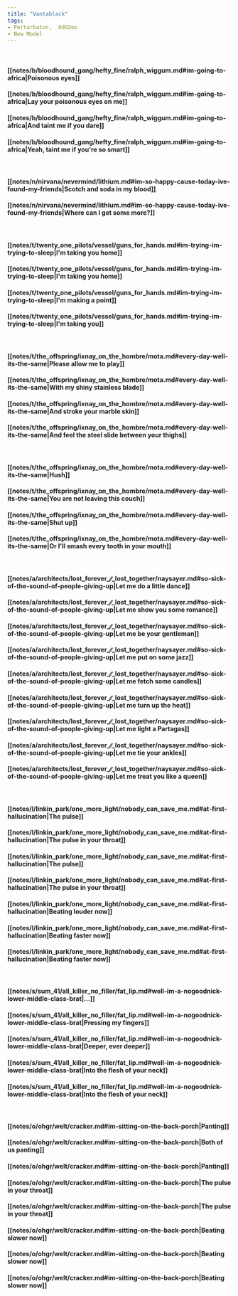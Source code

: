 ```yaml
---
title: "Vantablack"
tags:
- Perturbator,  OddZoo
- New Model
---
```

&nbsp;
#### [[notes/b/bloodhound_gang/hefty_fine/ralph_wiggum.md#im-going-to-africa|Poisonous eyes]]
#### [[notes/b/bloodhound_gang/hefty_fine/ralph_wiggum.md#im-going-to-africa|Lay your poisonous eyes on me]]
#### [[notes/b/bloodhound_gang/hefty_fine/ralph_wiggum.md#im-going-to-africa|And taint me if you dare]]
#### [[notes/b/bloodhound_gang/hefty_fine/ralph_wiggum.md#im-going-to-africa|Yeah, taint me if you're so smart]]
&nbsp;
#### [[notes/n/nirvana/nevermind/lithium.md#im-so-happy-cause-today-ive-found-my-friends|Scotch and soda in my blood]]
#### [[notes/n/nirvana/nevermind/lithium.md#im-so-happy-cause-today-ive-found-my-friends|Where can I get some more?]]
&nbsp;
#### [[notes/t/twenty_one_pilots/vessel/guns_for_hands.md#im-trying-im-trying-to-sleep|I'm taking you home]]
#### [[notes/t/twenty_one_pilots/vessel/guns_for_hands.md#im-trying-im-trying-to-sleep|I'm taking you home]]
#### [[notes/t/twenty_one_pilots/vessel/guns_for_hands.md#im-trying-im-trying-to-sleep|I'm making a point]]
#### [[notes/t/twenty_one_pilots/vessel/guns_for_hands.md#im-trying-im-trying-to-sleep|I'm taking you]]
&nbsp;
#### [[notes/t/the_offspring/ixnay_on_the_hombre/mota.md#every-day-well-its-the-same|Please allow me to play]]
#### [[notes/t/the_offspring/ixnay_on_the_hombre/mota.md#every-day-well-its-the-same|With my shiny stainless blade]]
#### [[notes/t/the_offspring/ixnay_on_the_hombre/mota.md#every-day-well-its-the-same|And stroke your marble skin]]
#### [[notes/t/the_offspring/ixnay_on_the_hombre/mota.md#every-day-well-its-the-same|And feel the steel slide between your thighs]]
&nbsp;
#### [[notes/t/the_offspring/ixnay_on_the_hombre/mota.md#every-day-well-its-the-same|Hush]]
#### [[notes/t/the_offspring/ixnay_on_the_hombre/mota.md#every-day-well-its-the-same|You are not leaving this couch]]
#### [[notes/t/the_offspring/ixnay_on_the_hombre/mota.md#every-day-well-its-the-same|Shut up]]
#### [[notes/t/the_offspring/ixnay_on_the_hombre/mota.md#every-day-well-its-the-same|Or I'll smash every tooth in your mouth]]
&nbsp;
#### [[notes/a/architects/lost_forever_∕∕_lost_together/naysayer.md#so-sick-of-the-sound-of-people-giving-up|Let me do a little dance]]
#### [[notes/a/architects/lost_forever_∕∕_lost_together/naysayer.md#so-sick-of-the-sound-of-people-giving-up|Let me show you some romance]]
#### [[notes/a/architects/lost_forever_∕∕_lost_together/naysayer.md#so-sick-of-the-sound-of-people-giving-up|Let me be your gentleman]]
#### [[notes/a/architects/lost_forever_∕∕_lost_together/naysayer.md#so-sick-of-the-sound-of-people-giving-up|Let me put on some jazz]]
#### [[notes/a/architects/lost_forever_∕∕_lost_together/naysayer.md#so-sick-of-the-sound-of-people-giving-up|Let me fetch some candles]]
#### [[notes/a/architects/lost_forever_∕∕_lost_together/naysayer.md#so-sick-of-the-sound-of-people-giving-up|Let me turn up the heat]]
#### [[notes/a/architects/lost_forever_∕∕_lost_together/naysayer.md#so-sick-of-the-sound-of-people-giving-up|Let me light a Partagas]]
#### [[notes/a/architects/lost_forever_∕∕_lost_together/naysayer.md#so-sick-of-the-sound-of-people-giving-up|Let me tie your ankles]]
#### [[notes/a/architects/lost_forever_∕∕_lost_together/naysayer.md#so-sick-of-the-sound-of-people-giving-up|Let me treat you like a queen]]
&nbsp;
#### [[notes/l/linkin_park/one_more_light/nobody_can_save_me.md#at-first-hallucination|The pulse]]
#### [[notes/l/linkin_park/one_more_light/nobody_can_save_me.md#at-first-hallucination|The pulse in your throat]]
#### [[notes/l/linkin_park/one_more_light/nobody_can_save_me.md#at-first-hallucination|The pulse]]
#### [[notes/l/linkin_park/one_more_light/nobody_can_save_me.md#at-first-hallucination|The pulse in your throat]]
#### [[notes/l/linkin_park/one_more_light/nobody_can_save_me.md#at-first-hallucination|Beating louder now]]
#### [[notes/l/linkin_park/one_more_light/nobody_can_save_me.md#at-first-hallucination|Beating faster now]]
#### [[notes/l/linkin_park/one_more_light/nobody_can_save_me.md#at-first-hallucination|Beating faster now]]
&nbsp;
#### [[notes/s/sum_41/all_killer_no_filler/fat_lip.md#well-im-a-nogoodnick-lower-middle-class-brat|...]]
#### [[notes/s/sum_41/all_killer_no_filler/fat_lip.md#well-im-a-nogoodnick-lower-middle-class-brat|Pressing my fingers]]
#### [[notes/s/sum_41/all_killer_no_filler/fat_lip.md#well-im-a-nogoodnick-lower-middle-class-brat|Deeper, ever deeper]]
#### [[notes/s/sum_41/all_killer_no_filler/fat_lip.md#well-im-a-nogoodnick-lower-middle-class-brat|Into the flesh of your neck]]
#### [[notes/s/sum_41/all_killer_no_filler/fat_lip.md#well-im-a-nogoodnick-lower-middle-class-brat|Into the flesh of your neck]]
&nbsp;
#### [[notes/o/ohgr/welt/cracker.md#im-sitting-on-the-back-porch|Panting]]
#### [[notes/o/ohgr/welt/cracker.md#im-sitting-on-the-back-porch|Both of us panting]]
#### [[notes/o/ohgr/welt/cracker.md#im-sitting-on-the-back-porch|Panting]]
#### [[notes/o/ohgr/welt/cracker.md#im-sitting-on-the-back-porch|The pulse in your throat]]
#### [[notes/o/ohgr/welt/cracker.md#im-sitting-on-the-back-porch|The pulse in your throat]]
#### [[notes/o/ohgr/welt/cracker.md#im-sitting-on-the-back-porch|Beating slower now]]
#### [[notes/o/ohgr/welt/cracker.md#im-sitting-on-the-back-porch|Beating slower now]]
#### [[notes/o/ohgr/welt/cracker.md#im-sitting-on-the-back-porch|Beating slower now]]
